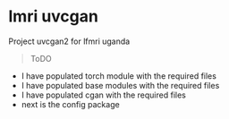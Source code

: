 # lmri uvcgan
Project uvcgan2 for lfmri uganda

> ToDO
- I have populated torch module with the required files
- I have populated base modules with the required files
- I have populated cgan with the required files
- next is the config package